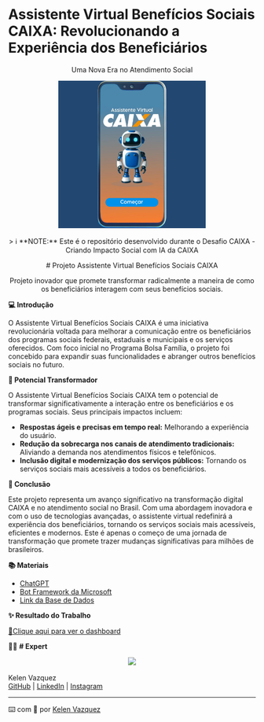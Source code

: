 # Assistente Virtual Benefícios Sociais CAIXA: Revolucionando a Experiência dos Beneficiários
<p align="center">Uma Nova Era no Atendimento Social</p>

<p align="center">
<img
    src="./assets/Bot_Entrar.jpg"
    width="300"
/>
</p> 

<p align="center">
> ℹ️ **NOTE:** Este é o repositório desenvolvido durante o Desafio CAIXA - Criando Impacto Social com IA da CAIXA
</p>

<p align="center"># Projeto Assistente Virtual Benefícios Sociais CAIXA</p>
<p align="center">Projeto inovador que promete transformar radicalmente a maneira de como os beneficiários interagem com seus benefícios sociais.</p>

**💻 Introdução**

O Assistente Virtual Benefícios Sociais CAIXA é uma iniciativa revolucionária voltada para melhorar a comunicação entre os beneficiários dos programas sociais federais, estaduais e municipais e os serviços oferecidos. Com foco inicial no Programa Bolsa Família, o projeto foi concebido para expandir suas funcionalidades e abranger outros benefícios sociais no futuro.

**🤖 Potencial Transformador**

O Assistente Virtual Benefícios Sociais CAIXA tem o potencial de transformar significativamente a interação entre os beneficiários e os programas sociais. Seus principais impactos incluem:

- **Respostas ágeis e precisas em tempo real:** Melhorando a experiência do usuário.
- **Redução da sobrecarga nos canais de atendimento tradicionais:** Aliviando a demanda nos atendimentos físicos e telefônicos.
- **Inclusão digital e modernização dos serviços públicos:** Tornando os serviços sociais mais acessíveis a todos os beneficiários.

**🚀 Conclusão**

Este projeto representa um avanço significativo na transformação digital CAIXA e no atendimento social no Brasil. Com uma abordagem inovadora e com o uso de tecnologias avançadas, o assistente virtual redefinirá a experiência dos beneficiários, tornando os serviços sociais mais acessíveis, eficientes e modernos. Este é apenas o começo de uma jornada de transformação que promete trazer mudanças significativas para milhões de brasileiros.

**📚 Materiais**

- [ChatGPT](https://chat.openai.com/)
- [Bot Framework da Microsoft](https://dev.botframework.com/)
- [Link da Base de Dados](https://hermes.dio.me/files/assets/f631a203-25c9-46c0-8ce9-ce6933cc87b3.xlsx)

**✨ Resultado do Trabalho**

<p><a href=https://raw.githubusercontent.com/KelenFTV/Planilhas-inteligentes/main/Planilha_financeira.xlsx title="View XLSX now"> 📕Clique aqui para ver  o dashboard</a></p>

👨‍💻 **# Expert**
<p align="center">
    <img
      width="80"
      src=https://avatars.githubusercontent.com/u/191724182?v=4
    />
    <p>Kelen Vazquez<br>
    <a href=https://github.com/KelenFTV>GitHub</a> | <a href=www.linkedin.com/in/kelen-vazquez-6>LinkedIn</a> | <a href=https://www.instagram.com/kelen.ferreira9/>Instagram</a></p>
</p>

---

⌨️ com 💜 por [Kelen Vazquez](https://github.com/KelenFTV)
